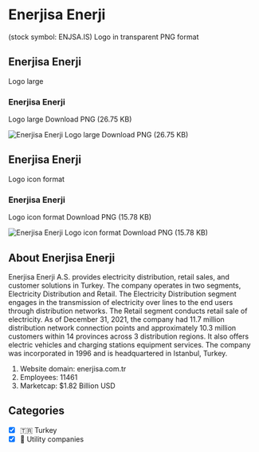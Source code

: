 # Enerjisa Enerji
 (stock symbol: ENJSA.IS) Logo in transparent PNG format

## Enerjisa Enerji
 Logo large

### Enerjisa Enerji
 Logo large Download PNG (26.75 KB)

![Enerjisa Enerji
 Logo large Download PNG (26.75 KB)](/img/orig/ENJSA.IS_BIG-8244658d.png)

## Enerjisa Enerji
 Logo icon format

### Enerjisa Enerji
 Logo icon format Download PNG (15.78 KB)

![Enerjisa Enerji
 Logo icon format Download PNG (15.78 KB)](/img/orig/ENJSA.IS-d388e8cb.png)

## About Enerjisa Enerji


Enerjisa Enerji A.S. provides electricity distribution, retail sales, and customer solutions in Turkey. The company operates in two segments, Electricity Distribution and Retail. The Electricity Distribution segment engages in the transmission of electricity over lines to the end users through distribution networks. The Retail segment conducts retail sale of electricity. As of December 31, 2021, the company had 11.7 million distribution network connection points and approximately 10.3 million customers within 14 provinces across 3 distribution regions. It also offers electric vehicles and charging stations equipment services. The company was incorporated in 1996 and is headquartered in Istanbul, Turkey.

1. Website domain: enerjisa.com.tr
2. Employees: 11461
3. Marketcap: $1.82 Billion USD


## Categories
- [x] 🇹🇷 Turkey
- [x] 🚰 Utility companies
